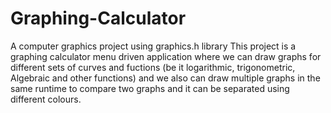 # Graphing-Calculator
A computer graphics project using graphics.h library
This project is a graphing calculator menu driven application where we can draw graphs for different sets of curves and fuctions (be it logarithmic, trigonometric, Algebraic and other functions) and we also can draw multiple graphs in the same runtime to compare two graphs and it can be separated using different colours.
